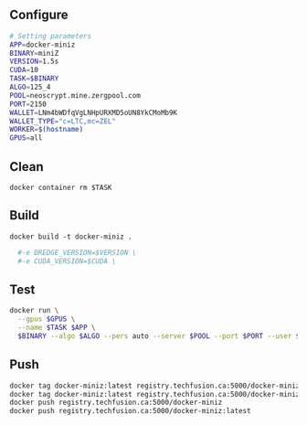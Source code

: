 
## Configure
```bash
# Setting parameters
APP=docker-miniz
BINARY=miniZ
VERSION=1.5s
CUDA=10
TASK=$BINARY
ALGO=125_4
POOL=neoscrypt.mine.zergpool.com
PORT=2150
WALLET=LNm4bWDfqVgLNHpURXMD5oUN8YkCMoMb9K
WALLET_TYPE="c=LTC,mc=ZEL"
WORKER=$(hostname)
GPUS=all
```

## Clean
`docker container rm $TASK`

## Build
`docker build -t docker-miniz .`

```bash
  #-e DREDGE_VERSION=$VERSION \
  #-e CUDA_VERSION=$CUDA \
```

## Test
```bash
docker run \
  --gpus $GPUS \
  --name $TASK $APP \
  $BINARY --algo $ALGO --pers auto --server $POOL --port $PORT --user $WALLET --pass $WALLET_TYPE
```

## Push
```bash
docker tag docker-miniz:latest registry.techfusion.ca:5000/docker-miniz
docker tag docker-miniz:latest registry.techfusion.ca:5000/docker-miniz:latest
docker push registry.techfusion.ca:5000/docker-miniz
docker push registry.techfusion.ca:5000/docker-miniz:latest
```